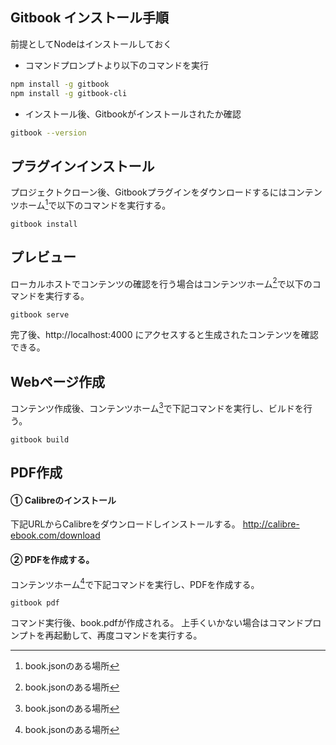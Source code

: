 ## Gitbook インストール手順

前提としてNodeはインストールしておく

* コマンドプロンプトより以下のコマンドを実行        

```bash
npm install -g gitbook
npm install -g gitbook-cli
```

* インストール後、Gitbookがインストールされたか確認     

```bash
gitbook --version
```

## プラグインインストール
プロジェクトクローン後、Gitbookプラグインをダウンロードするにはコンテンツホーム[^*]で以下のコマンドを実行する。
```
gitbook install
```

## プレビュー
ローカルホストでコンテンツの確認を行う場合はコンテンツホーム[^*]で以下のコマンドを実行する。
```
gitbook serve
```
完了後、http://localhost:4000 にアクセスすると生成されたコンテンツを確認できる。

## Webページ作成 
コンテンツ作成後、コンテンツホーム[^*]で下記コマンドを実行し、ビルドを行う。
```
gitbook build
```

## PDF作成
#### ①	Calibreのインストール
下記URLからCalibreをダウンロードしインストールする。
http://calibre-ebook.com/download

#### ②	PDFを作成する。
コンテンツホーム[^*]で下記コマンドを実行し、PDFを作成する。
```
gitbook pdf
```
コマンド実行後、book.pdfが作成される。
上手くいかない場合はコマンドプロンプトを再起動して、再度コマンドを実行する。


[^*]: book.jsonのある場所

